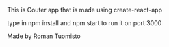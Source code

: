 This is Couter app that is made using create-react-app

type in npm install 
and 
npm start to run it on port 3000

Made by Roman Tuomisto